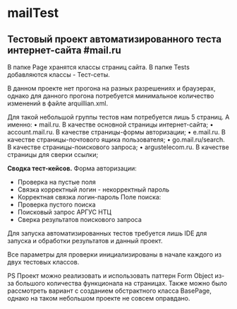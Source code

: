 mailTest
==============
Тестовый проект автоматизированного теста интернет-сайта #mail.ru
---------------------------------------------------------------------
В папке Page хранятся классы страниц сайта.
В папке Tests добавляются классы - Тест-сеты.

В данном проекте нет прогона на разных разрешениях и браузерах, однако для данного прогона потребуется минимальное
количество изменений в файле arquillian.xml.

Для такой небольшой группы тестов нам потребуется лишь 5 страниц. А именно:
•	mail.ru. В качестве основной страницы интернет-сайта;
•	account.mail.ru. В качестве страницы-формы авторизации;
•	e.mail.ru. В качестве страницы-почтового ящика пользователя;
•	go.mail.ru/search. В качестве страницы-поискового запроса;
•	argustelecom.ru. В качестве страницы для сверки ссылки;


**Сводка тест-кейсов.**
Форма авторизации:
 - Проверка на пустые поля
 - Связка корректный логин - некорректный пароль
 - Корректная связка логин-пароль
Поле поиска:
 - Проверка пустого поиска
 - Поисковый запрос АРГУС НТЦ
 - Сверка результатов поискового запроса

Для запуска автоматизированных тестов требуется лишь IDE для запуска и обработки результатов и данный проект.

Все параметры для проверки инициализированы в начале каждого из двух тестовых классов.

PS Проект можно реализовать и использовать паттерн Form Object из-за большого количества функционала на страницах.
Также можно было рассмотреть вариант с созданием обстрактного класса BasePage, однако на таком небольшом проекте
не совсем оправдано.
